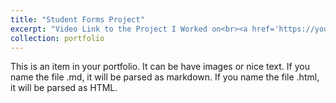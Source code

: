 ```yaml
---
title: "Student Forms Project"
excerpt: "Video Link to the Project I Worked on<br><a href='https://youtu.be/DguqOD2woxk?si=OnnJVk0vf8hbRB-y'><img src='https://img.youtube.com/vi/DguqOD2woxk/hqdefault.jpg' alt='Watch the video'></a>"
collection: portfolio
---
```



This is an item in your portfolio. It can be have images or nice text. If you name the file .md, it will be parsed as markdown. If you name the file .html, it will be parsed as HTML. 
